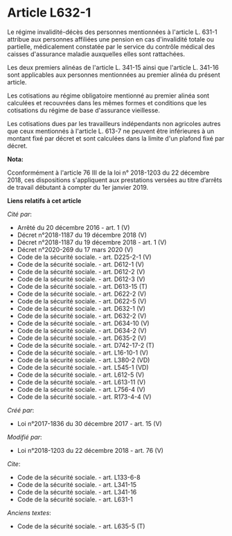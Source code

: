 # Article L632-1

Le régime invalidité-décès des personnes mentionnées à l'article L. 631-1 attribue aux personnes affiliées une pension en cas
d'invalidité totale ou partielle, médicalement constatée par le service du contrôle médical des caisses d'assurance maladie
auxquelles elles sont rattachées.

Les deux premiers alinéas de l'article L. 341-15 ainsi que l'article L. 341-16 sont applicables aux personnes mentionnées au
premier alinéa du présent article.

Les cotisations au régime obligatoire mentionné au premier alinéa sont calculées et recouvrées dans les mêmes formes et
conditions que les cotisations du régime de base d'assurance vieillesse.

Les cotisations dues par les travailleurs indépendants non agricoles  autres que ceux mentionnés à l'article L. 613-7 ne
peuvent être inférieures à un montant fixé par décret et sont calculées dans la limite d'un plafond fixé par décret.

**Nota:**

Cconformément à l'article 76 III de la loi n° 2018-1203 du 22 décembre 2018, ces dispositions s'appliquent aux prestations
versées au titre d’arrêts de travail débutant à compter du 1er janvier 2019.

**Liens relatifs à cet article**

_Cité par_:

  - Arrêté du 20 décembre 2016 - art. 1 (V)
  - Décret n°2018-1187 du 19 décembre 2018 (V)
  - Décret n°2018-1187 du 19 décembre 2018 - art. 1 (V)
  - Décret n°2020-269 du 17 mars 2020 (V)
  - Code de la sécurité sociale. - art. D225-2-1 (V)
  - Code de la sécurité sociale. - art. D612-1 (V)
  - Code de la sécurité sociale. - art. D612-2 (V)
  - Code de la sécurité sociale. - art. D612-3 (V)
  - Code de la sécurité sociale. - art. D613-15 (T)
  - Code de la sécurité sociale. - art. D622-2 (V)
  - Code de la sécurité sociale. - art. D622-5 (V)
  - Code de la sécurité sociale. - art. D632-1 (V)
  - Code de la sécurité sociale. - art. D632-2 (V)
  - Code de la sécurité sociale. - art. D634-10 (V)
  - Code de la sécurité sociale. - art. D634-2 (V)
  - Code de la sécurité sociale. - art. D635-2 (V)
  - Code de la sécurité sociale. - art. D742-17-2  (T)
  - Code de la sécurité sociale. - art. L16-10-1 (V)
  - Code de la sécurité sociale. - art. L380-2 (VD)
  - Code de la sécurité sociale. - art. L545-1 (VD)
  - Code de la sécurité sociale. - art. L612-5 (V)
  - Code de la sécurité sociale. - art. L613-11 (V)
  - Code de la sécurité sociale. - art. L756-4 (V)
  - Code de la sécurité sociale. - art. R173-4-4 (V)

_Créé par_:

  - Loi n°2017-1836 du 30 décembre 2017 - art. 15 (V)

_Modifié par_:

  - Loi n°2018-1203 du 22 décembre 2018 - art. 76 (V)

_Cite_:

  - Code de la sécurité sociale. - art. L133-6-8
  - Code de la sécurité sociale. - art. L341-15
  - Code de la sécurité sociale. - art. L341-16
  - Code de la sécurité sociale. - art. L631-1

_Anciens textes_:

  - Code de la sécurité sociale. - art. L635-5 (T)
